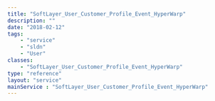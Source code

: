```yaml
---
title: "SoftLayer_User_Customer_Profile_Event_HyperWarp"
description: ""
date: "2018-02-12"
tags:
    - "service"
    - "sldn"
    - "User"
classes:
    - "SoftLayer_User_Customer_Profile_Event_HyperWarp"
type: "reference"
layout: "service"
mainService : "SoftLayer_User_Customer_Profile_Event_HyperWarp"
---
```

